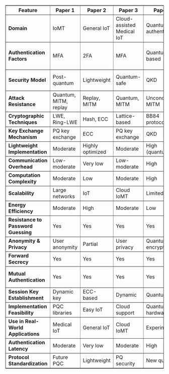 <table border="1" cellspacing="0" cellpadding="5">
  <tr>
    <th>Feature</th>
    <th>Paper 1</th>
    <th>Paper 2</th>
    <th>Paper 3</th>
    <th>Paper 4</th>
    <th>Paper 5</th>
    <th>Paper 6</th>
    <th>Paper 7</th>
    <th>Paper 8</th>
    <th>Paper 9</th>
    <th>Paper 10</th>
    <th>Paper 11</th>
    <th>Paper 12</th>
    <th>Paper 13</th>
    <th>Paper 14</th>
    <th>Paper 15</th>
    <th>Paper 16</th>
  </tr>
  
  <!-- Domain -->
  <tr>
    <td><b>Domain</b></td>
    <td>IoMT</td>
    <td>General IoT</td>
    <td>Cloud-assisted Medical IoT</td>
    <td>Quantum authentication</td>
    <td>Telecommunication Networks</td>
    <td>IoT Healthcare</td>
    <td>Secure messaging</td>
    <td>Device-level security</td>
    <td>Telecommunication Networks</td>
    <td>IoT Healthcare</td>
    <td>Password-based systems</td>
    <td>Industrial IoT</td>
    <td>OTP Authentication</td>
    <td>Quantum Password Auth</td>
    <td>Public Cloud</td>
    <td>V2X Communication</td>
  </tr>

  <!-- Authentication Factors -->
  <tr>
    <td><b>Authentication Factors</b></td>
    <td>MFA</td>
    <td>2FA</td>
    <td>MFA</td>
    <td>Quantum-based</td>
    <td>Mutual auth with PQC</td>
    <td>Three-factor</td>
    <td>PQ mutual auth</td>
    <td>KEM-based</td>
    <td>Mutual auth with PQC</td>
    <td>Three-factor</td>
    <td>Password + temp ID</td>
    <td>Pseudonym-based</td>
    <td>2FA with OTP</td>
    <td>Quantum copy-protection</td>
    <td>Lattice-based mutual auth</td>
    <td>Pseudonym-based (BLISS+NTRU)</td>
  </tr>

  <!-- Security Model -->
  <tr>
    <td><b>Security Model</b></td>
    <td>Post-quantum</td>
    <td>Lightweight</td>
    <td>Quantum-safe</td>
    <td>QKD</td>
    <td>PQ in TDM-PONs</td>
    <td>PQ secure</td>
    <td>PQ Signal adaptation</td>
    <td>PQ KEM-based</td>
    <td>PQ in TDM-PONs</td>
    <td>PQ secure</td>
    <td>Hash-based PQ</td>
    <td>Hash-based with traceability</td>
    <td>Quantum-resistant</td>
    <td>Honest-Malicious</td>
    <td>RLWE, ROR model</td>
    <td>BLISS+NTRU, IND-CCA2</td>
  </tr>

  <!-- Attack Resistance -->
  <tr>
    <td><b>Attack Resistance</b></td>
    <td>Quantum, MITM, replay</td>
    <td>Replay, MITM</td>
    <td>Quantum, MITM</td>
    <td>Unconditional MITM</td>
    <td>Quantum, MITM, replay</td>
    <td>Quantum, replay</td>
    <td>Quantum, MITM</td>
    <td>Quantum, MITM</td>
    <td>Quantum, MITM, replay</td>
    <td>Quantum, replay</td>
    <td>Replay, DoS</td>
    <td>Session hijacking</td>
    <td>Quantum-resistant</td>
    <td>Quantum brute-force</td>
    <td>Quantum, MITM, replay</td>
    <td>Quantum, MITM, replay</td>
  </tr>

  <!-- Cryptographic Techniques -->
  <tr>
    <td><b>Cryptographic Techniques</b></td>
    <td>LWE, Ring-LWE</td>
    <td>Hash, ECC</td>
    <td>Lattice-based</td>
    <td>BB84 protocol</td>
    <td>Kyber</td>
    <td>Lattice PQC</td>
    <td>Kyber, Dilithium</td>
    <td>Kyber, HMAC</td>
    <td>Kyber</td>
    <td>Lattice PQC</td>
    <td>Secure hash</td>
    <td>Lightweight hash</td>
    <td>NTRU, SPHINCS+</td>
    <td>Steane code</td>
    <td>RLWE</td>
    <td>BLISS, NTRU Prime</td>
  </tr>

  <!-- Key Exchange Mechanism -->
  <tr>
    <td><b>Key Exchange Mechanism</b></td>
    <td>PQ key exchange</td>
    <td>ECC</td>
    <td>PQ key exchange</td>
    <td>QKD</td>
    <td>Kyber-based</td>
    <td>Lattice-based</td>
    <td>PQ KEM</td>
    <td>HKDF</td>
    <td>Kyber-based</td>
    <td>Lattice-based</td>
    <td>Hashed credentials</td>
    <td>Lightweight hash</td>
    <td>NTRU</td>
    <td>FrodoKEM</td>
    <td>RLWE-based</td>
    <td>NTRU Prime KEM</td>
  </tr>

  <!-- Lightweight Implementation -->
  <tr>
    <td><b>Lightweight Implementation</b></td>
    <td>Moderate</td>
    <td>Highly optimized</td>
    <td>Moderate</td>
    <td>High (quantum)</td>
    <td>Optical networks</td>
    <td>Low-resource IoT</td>
    <td>Efficient PQ</td>
    <td>Optimized KEM</td>
    <td>Optical networks</td>
    <td>Low-resource IoT</td>
    <td>Constrained devices</td>
    <td>Constrained IIoT</td>
    <td>PQC efficiency</td>
    <td>Quantum circuits</td>
    <td>Cloud-optimized</td>
    <td>V2X-optimized</td>
  </tr>

  <!-- Communication Overhead -->
  <tr>
    <td><b>Communication Overhead</b></td>
    <td>Low-moderate</td>
    <td>Very low</td>
    <td>Low-moderate</td>
    <td>High</td>
    <td>Moderate</td>
    <td>Low</td>
    <td>Increased initial</td>
    <td>Lower</td>
    <td>Moderate</td>
    <td>Low</td>
    <td>Minimal delay</td>
    <td>Efficient</td>
    <td>NTRU vs RSA/AES</td>
    <td>Quantum noise</td>
    <td>8736 bits total</td>
    <td>Moderate</td>
  </tr>

  <!-- Computation Complexity -->
  <tr>
    <td><b>Computation Complexity</b></td>
    <td>Moderate</td>
    <td>Low</td>
    <td>Moderate</td>
    <td>High</td>
    <td>Moderate</td>
    <td>Low-moderate</td>
    <td>Moderate</td>
    <td>Lower</td>
    <td>Moderate</td>
    <td>Low-moderate</td>
    <td>Low</td>
    <td>Low</td>
    <td>PQC benchmarks</td>
    <td>Noise mitigation</td>
    <td>0.0039ms</td>
    <td>Moderate</td>
  </tr>

  <!-- Scalability -->
  <tr>
    <td><b>Scalability</b></td>
    <td>Large networks</td>
    <td>IoT</td>
    <td>Cloud IoMT</td>
    <td>Limited</td>
    <td>TDM-PONs</td>
    <td>IoT healthcare</td>
    <td>Messaging apps</td>
    <td>Embedded</td>
    <td>TDM-PONs</td>
    <td>IoT healthcare</td>
    <td>Client-server</td>
    <td>Multi-device</td>
    <td>1000 users</td>
    <td>IBM quantum</td>
    <td>Cloud-scale</td>
    <td>V2X networks</td>
  </tr>

  <!-- Energy Efficiency -->
  <tr>
    <td><b>Energy Efficiency</b></td>
    <td>Moderate</td>
    <td>High</td>
    <td>Moderate</td>
    <td>Low</td>
    <td>Moderate</td>
    <td>High</td>
    <td>Moderate</td>
    <td>High</td>
    <td>Moderate</td>
    <td>High</td>
    <td>High</td>
    <td>High</td>
    <td>Not specified</td>
    <td>Not specified</td>
    <td>Cloud-optimized</td>
    <td>Moderate</td>
  </tr>

  <!-- Resistance to Password Guessing -->
  <tr>
    <td><b>Resistance to Password Guessing</b></td>
    <td>Yes</td>
    <td>Yes</td>
    <td>Yes</td>
    <td>Yes</td>
    <td>Yes</td>
    <td>Yes</td>
    <td>Yes</td>
    <td>Yes</td>
    <td>Yes</td>
    <td>Yes</td>
    <td>Yes</td>
    <td>Yes</td>
    <td>PQC hashing</td>
    <td>Copy-protection</td>
    <td>Yes</td>
    <td>Yes</td>
  </tr>

  <!-- Anonymity & Privacy -->
  <tr>
    <td><b>Anonymity & Privacy</b></td>
    <td>User anonymity</td>
    <td>Partial</td>
    <td>User privacy</td>
    <td>Quantum encryption</td>
    <td>PQ encryption</td>
    <td>Biometric privacy</td>
    <td>Partial deniability</td>
    <td>Deniability</td>
    <td>PQ encryption</td>
    <td>Biometric privacy</td>
    <td>Hashed temp IDs</td>
    <td>Conditional</td>
    <td>OTP secrecy</td>
    <td>Limited</td>
    <td>Identity protection</td>
    <td>Pseudonym privacy</td>
  </tr>

  <!-- Forward Secrecy -->
  <tr>
    <td><b>Forward Secrecy</b></td>
    <td>Yes</td>
    <td>Yes</td>
    <td>Yes</td>
    <td>Yes</td>
    <td>Yes</td>
    <td>Yes</td>
    <td>Yes</td>
    <td>Yes</td>
    <td>Yes</td>
    <td>Yes</td>
    <td>Hash freshness</td>
    <td>Pseudonym rotation</td>
    <td>Not specified</td>
    <td>Not specified</td>
    <td>Yes</td>
    <td>Yes</td>
  </tr>

  <!-- Mutual Authentication -->
  <tr>
    <td><b>Mutual Authentication</b></td>
    <td>Yes</td>
    <td>Yes</td>
    <td>Yes</td>
    <td>Yes</td>
    <td>Yes</td>
    <td>Yes</td>
    <td>Yes</td>
    <td>Optional</td>
    <td>Yes</td>
    <td>Yes</td>
    <td>Yes</td>
    <td>Yes</td>
    <td>Server-to-user</td>
    <td>Server-to-quantum</td>
    <td>Yes</td>
    <td>Yes</td>
  </tr>

  <!-- Session Key Establishment -->
  <tr>
    <td><b>Session Key Establishment</b></td>
    <td>Dynamic key</td>
    <td>ECC-based</td>
    <td>Dynamic</td>
    <td>Quantum key</td>
    <td>Dynamic PQ</td>
    <td>PQ generation</td>
    <td>KEM + KDF</td>
    <td>HKDF</td>
    <td>Dynamic PQ</td>
    <td>PQ generation</td>
    <td>Hashed creds</td>
    <td>Hash-based</td>
    <td>Not specified</td>
    <td>Quantum SSL</td>
    <td>RLWE-based</td>
    <td>NTRU Prime</td>
  </tr>

  <!-- Implementation Feasibility -->
  <tr>
    <td><b>Implementation Feasibility</b></td>
    <td>PQC libraries</td>
    <td>Easy IoT</td>
    <td>Cloud support</td>
    <td>Quantum hardware</td>
    <td>Feasible PQC</td>
    <td>Feasible PQC</td>
    <td>PQC libraries</td>
    <td>libOQS</td>
    <td>Feasible PQC</td>
    <td>Feasible PQC</td>
    <td>Software-only</td>
    <td>IIoT platforms</td>
    <td>PQC in OTP</td>
    <td>Qiskit tools</td>
    <td>Cloud-ready</td>
    <td>V2X feasible</td>
  </tr>

  <!-- Use in Real-World Applications -->
  <tr>
    <td><b>Use in Real-World Applications</b></td>
    <td>Medical IoT</td>
    <td>General IoT</td>
    <td>Cloud IoMT</td>
    <td>Experimental</td>
    <td>Fiber networks</td>
    <td>Telemedicine</td>
    <td>Secure messaging</td>
    <td>Embedded</td>
    <td>Fiber networks</td>
    <td>Telemedicine</td>
    <td>Password systems</td>
    <td>IIoT</td>
    <td>Banking MFA</td>
    <td>PQ password</td>
    <td>Public cloud</td>
    <td>V2X systems</td>
  </tr>

  <!-- Authentication Latency -->
  <tr>
    <td><b>Authentication Latency</b></td>
    <td>Moderate</td>
    <td>Very low</td>
    <td>Moderate</td>
    <td>High</td>
    <td>Low-moderate</td>
    <td>Low</td>
    <td>Moderate</td>
    <td>Low</td>
    <td>Low-moderate</td>
    <td>Low</td>
    <td>Low</td>
    <td>Very low</td>
    <td>NTRU faster</td>
    <td>Quantum noise</td>
    <td>Optimized</td>
    <td>Moderate</td>
  </tr>

  <!-- Protocol Standardization -->
  <tr>
    <td><b>Protocol Standardization</b></td>
    <td>Future PQC</td>
    <td>Lightweight</td>
    <td>PQ security</td>
    <td>New quantum</td>
    <td>NIST</td>
    <td>NIST + IoT</td>
    <td>NIST + Signal</td>
    <td>SPDM 1.2</td>
    <td>NIST</td>
    <td>NIST + IoT</td>
    <td>PQC direction</td>
    <td>Future NIST</td>
    <td>NIST PQC</td>
    <td>IBM Quantum</td>
    <td>NIST candidates</td>
    <td>IEEE 1609</td>
  </tr>
</table>
